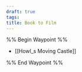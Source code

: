 ```yaml
---
draft: true
tags: 
title: Book to Film
---
```

%% Begin Waypoint %%
- [[Howl_s Moving Castle]]

%% End Waypoint %%
